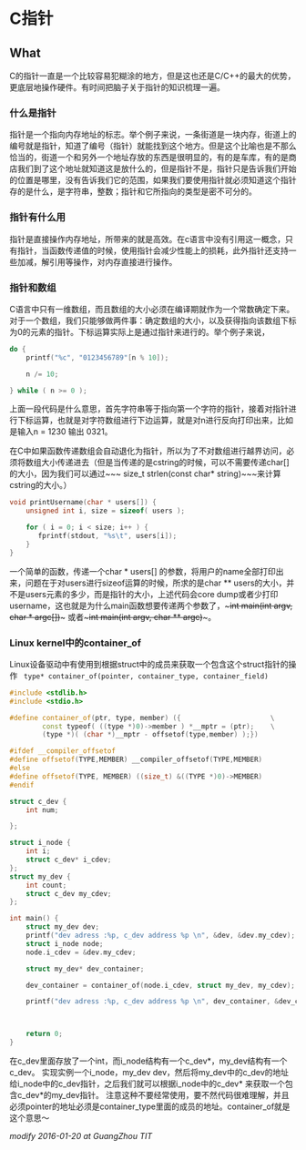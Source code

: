 # C指针

## What
C的指针一直是一个比较容易犯糊涂的地方，但是这也还是C/C++的最大的优势，更底层地操作硬件。有时间把脑子关于指针的知识梳理一遍。

### 什么是指针

指针是一个指向内存地址的标志。举个例子来说，一条街道是一块内存，街道上的编号就是指针，知道了编号（指针）就能找到这个地方。但是这个比喻也是不那么恰当的，街道一个和另外一个地址存放的东西是很明显的，有的是车库，有的是商店我们到了这个地址就知道这是放什么的，但是指针不是，指针只是告诉我们开始的位置是哪里，没有告诉我们它的范围，如果我们要使用指针就必须知道这个指针存的是什么，是字符串，整数；指针和它所指向的类型是密不可分的。

### 指针有什么用

指针是直接操作内存地址，所带来的就是高效。在c语言中没有引用这一概念，只有指针，当函数传递值的时候，使用指针会减少性能上的损耗，此外指针还支持一些加减，解引用等操作，对内存直接进行操作。


### 指针和数组
C语言中只有一维数组，而且数组的大小必须在编译期就作为一个常数确定下来。对于一个数组，我们只能够做两件事：确定数组的大小，以及获得指向该数组下标为0的元素的指针。下标运算实际上是通过指针来进行的。举个例子来说，

~~~cpp
do {
    printf("%c", "0123456789"[n % 10]);

    n /= 10;

} while ( n >= 0 );
~~~
上面一段代码是什么意思，首先字符串等于指向第一个字符的指针，接着对指针进行下标运算，也就是对字符数组进行下边运算，就是对n进行反向打印出来，比如是输入n = 1230 输出 0321。

在C中如果函数传递数组会自动退化为指针，所以为了不对数组进行越界访问，必须将数组大小传递进去（但是当传递的是cstring的时候，可以不需要传递char[]的大小，因为我们可以通过~~~ size_t strlen(const char* string)~~~来计算cstring的大小。）

~~~cpp
void printUsername(char * users[]) {
    unsigned int i, size = sizeof( users );

    for ( i = 0; i < size; i++ ) {
       fprintf(stdout, "%s\t", users[i]);
    }
}
~~~

一个简单的函数，传递一个char * users[] 的参数，将用户的name全部打印出来，问题在于对users进行sizeof运算的时候，所求的是char ** users的大小，并不是users元素的多少，而是指针的大小，上述代码会core dump或者少打印username，这也就是为什么main函数想要传递两个参数了，~~~int main(int argv, char * argc[])~~~ 或者~~~int main(int argv, char ** argc)~~~。


### Linux kernel中的container_of
Linux设备驱动中有使用到根据struct中的成员来获取一个包含这个struct指针的操作
`` type* container_of(pointer, container_type, container_field)``


~~~cpp
#include <stdlib.h>
#include <stdio.h>

#define container_of(ptr, type, member) ({                      \
        const typeof( ((type *)0)->member ) *__mptr = (ptr);    \
        (type *)( (char *)__mptr - offsetof(type,member) );})

#ifdef __compiler_offsetof
#define offsetof(TYPE,MEMBER) __compiler_offsetof(TYPE,MEMBER)
#else
#define offsetof(TYPE, MEMBER) ((size_t) &((TYPE *)0)->MEMBER)
#endif

struct c_dev {
    int num;

};

struct i_node {
    int i;
    struct c_dev* i_cdev;
};
struct my_dev {
    int count;
    struct c_dev my_cdev;
};

int main() {
    struct my_dev dev;
    printf("dev adress :%p, c_dev address %p \n", &dev, &dev.my_cdev);
    struct i_node node;
    node.i_cdev = &dev.my_cdev;

    struct my_dev* dev_container;

    dev_container = container_of(node.i_cdev, struct my_dev, my_cdev);

    printf("dev adress :%p, c_dev address %p \n", dev_container, &dev_container->my_cdev);



    return 0;
}
~~~
在c_dev里面存放了一个int，而i_node结构有一个c_dev\*，my_dev结构有一个c_dev。
实现实例一个i_node，my_dev dev，然后将my_dev中的c_dev的地址给i_node中的c_dev指针，之后我们就可以根据i_node中的c_dev\* 来获取一个包含c_dev\*的my_dev指针。
注意这种不要经常使用，要不然代码很难理解，并且必须pointer的地址必须是container_type里面的成员的地址。container_of就是这个意思～


*modify 2016-01-20 at GuangZhou TIT*
